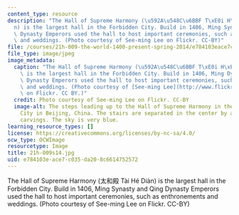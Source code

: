 ```yaml
---
content_type: resource
description: "The Hall of Supreme Harmony (\u592A\u548C\u6BBF T\xE0i H\xE9 Di\xE0\
  n) is the largest hall in the Forbidden City. Build in 1406, Ming Synasty and Qing\
  \ Dynasty Emperors used the hall to host important ceremonies, such as enthronements\
  \ and weddings. (Photo courtesy of See-ming Lee on Flickr. CC-BY)"
file: /courses/21h-009-the-world-1400-present-spring-2014/e784103eace7c035da208c6614752572_21h-009s14.jpg
file_type: image/jpeg
image_metadata:
  caption: "The Hall of Supreme Harmony (\u592A\u548C\u6BBF T\xE0i H\xE9 Di\xE0n)\
    \ is the largest hall in the Forbidden City. Build in 1406, Ming Dynasty and Qing\
    \ Dynasty Emperors used the hall to host important ceremonies, such as enthronements\
    \ and weddings. (Photo courtesy of [See-ming Lee](http://www.flickr.com/photos/seeminglee/14631487663)\
    \ on Flickr. CC BY.)"
  credit: Photo courtesy of See-ming Lee on Flickr. CC-BY
  image-alt: The steps leading up to the Hall of Supreme Harmony in the Forbidden
    City in Beijing, China. The stairs are separated in the center by a path of dragon
    carvings. The sky is very blue.
learning_resource_types: []
license: https://creativecommons.org/licenses/by-nc-sa/4.0/
ocw_type: OCWImage
resourcetype: Image
title: 21h-009s14.jpg
uid: e784103e-ace7-c035-da20-8c6614752572
---
```

The Hall of Supreme Harmony (太和殿 Tài Hé Diàn) is the largest hall in the Forbidden City. Build in 1406, Ming Synasty and Qing Dynasty Emperors used the hall to host important ceremonies, such as enthronements and weddings. (Photo courtesy of See-ming Lee on Flickr. CC-BY)